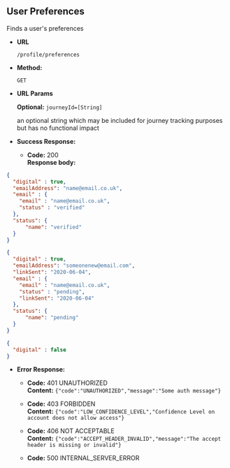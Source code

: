 User Preferences
----
  Finds a user's preferences

* **URL**

  `/profile/preferences`

* **Method:**

  `GET`

*  **URL Params**

   **Optional:**
   `journeyId=[String]`

    an optional string which may be included for journey tracking purposes but has no functional impact

* **Success Response:**

  * **Code:** 200 <br />
    **Response body:**

```json
{
  "digital" : true,
  "emailAddress": "name@email.co.uk",
  "email" : {
    "email" : "name@email.co.uk",
    "status" : "verified"
  },
  "status": {
      "name": "verified"
  }
}
```

```json
{
  "digital" : true,
  "emailAddress": "someonenew@email.com",
  "linkSent": "2020-06-04",
  "email" : {
    "email" : "name@email.co.uk",
    "status" : "pending",
    "linkSent": "2020-06-04"
  },
  "status": {
      "name": "pending"
  }
}
```

```json
{
  "digital" : false
}
```


* **Error Response:**

  * **Code:** 401 UNAUTHORIZED <br />
    **Content:** `{"code":"UNAUTHORIZED","message":"Some auth message"}`

  * **Code:** 403 FORBIDDEN <br />
    **Content:** `{"code":"LOW_CONFIDENCE_LEVEL","Confidence Level on account does not allow access"}`

  * **Code:** 406 NOT ACCEPTABLE <br />
    **Content:** `{"code":"ACCEPT_HEADER_INVALID","message":"The accept header is missing or invalid"}`

  * **Code:** 500 INTERNAL_SERVER_ERROR <br />


